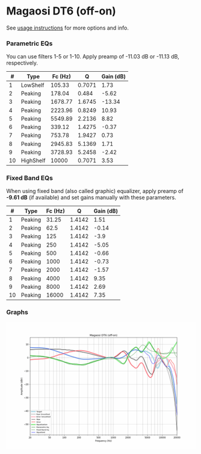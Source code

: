 # Magaosi DT6 (off-on)
See [usage instructions](https://github.com/jaakkopasanen/AutoEq#usage) for more options and info.

### Parametric EQs
You can use filters 1-5 or 1-10. Apply preamp of -11.03 dB or -11.13 dB, respectively.

|   # | Type      |   Fc (Hz) |      Q |   Gain (dB) |
|-----|-----------|-----------|--------|-------------|
|   1 | LowShelf  |    105.33 | 0.7071 |        1.73 |
|   2 | Peaking   |    178.04 | 0.484  |       -5.62 |
|   3 | Peaking   |   1678.77 | 1.6745 |      -13.34 |
|   4 | Peaking   |   2223.96 | 0.8249 |       10.93 |
|   5 | Peaking   |   5549.89 | 2.2136 |        8.82 |
|   6 | Peaking   |    339.12 | 1.4275 |       -0.37 |
|   7 | Peaking   |    753.78 | 1.9427 |        0.73 |
|   8 | Peaking   |   2945.83 | 5.1369 |        1.71 |
|   9 | Peaking   |   3728.93 | 5.2458 |       -2.42 |
|  10 | HighShelf |  10000    | 0.7071 |        3.53 |

### Fixed Band EQs
When using fixed band (also called graphic) equalizer, apply preamp of **-9.61 dB** (if available) and set gains manually with these parameters.

|   # | Type    |   Fc (Hz) |      Q |   Gain (dB) |
|-----|---------|-----------|--------|-------------|
|   1 | Peaking |     31.25 | 1.4142 |        1.51 |
|   2 | Peaking |     62.5  | 1.4142 |       -0.14 |
|   3 | Peaking |    125    | 1.4142 |       -3.9  |
|   4 | Peaking |    250    | 1.4142 |       -5.05 |
|   5 | Peaking |    500    | 1.4142 |       -0.66 |
|   6 | Peaking |   1000    | 1.4142 |       -0.73 |
|   7 | Peaking |   2000    | 1.4142 |       -1.57 |
|   8 | Peaking |   4000    | 1.4142 |        9.35 |
|   9 | Peaking |   8000    | 1.4142 |        2.69 |
|  10 | Peaking |  16000    | 1.4142 |        7.35 |

### Graphs
![](./Magaosi%20DT6%20(off-on).png)
